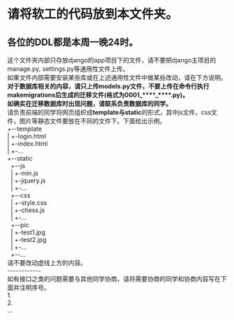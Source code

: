 <h1>请将软工的代码放到本文件夹。</h1>
<h2>各位的DDL都是本周一晚24时。</h2>
这个文件夹内部只存放django的app项目下的文件，请不要把django主项目的manage.py, settings.py等通用性文件上传。<br>
如果文件内部需要安装某些库或在上述通用性文件中做某些改动，请在下方说明。<br>
<strong>对于数据库相关的内容，请只上传models.py文件，不要上传在命令行执行makemigrations后生成的迁移文件(格式为0001_****_****.py)。<br>
如确实在迁移数据库时出现问题，请联系负责数据库的同学。</strong><br>
请负责前端的同学将网页组织成<strong>template与static</strong>的形式，其中js文件，css文件，图片等静态文件要放在不同的文件下。下面给出示例。<br>
+--template<br>
| +-login.html<br>
| +-index.html<br>
| +-...<br>
+--static<br>
&nbsp;&nbsp;+--js<br>
&nbsp;&nbsp;| +-min.js<br>
&nbsp;&nbsp;| +-jquery.js<br>
&nbsp;&nbsp;| +-...<br>
&nbsp;&nbsp;+--css<br>
&nbsp;&nbsp;| +-style.css<br>
&nbsp;&nbsp;| +-chess.js<br>
&nbsp;&nbsp;| +-...<br>
&nbsp;&nbsp;+--pic<br>
&nbsp;&nbsp;| +-test1.jpg<br>
&nbsp;&nbsp;| +-test2.jpg<br>
&nbsp;&nbsp;| +-...<br>
&nbsp;&nbsp;+--...<br>
请不要改动虚线上方的内容。<br>
------------<br>
如有接口之类的问题需要与其他同学协商，请将需要协商的同学和协商内容写在下面并注明序号。<br>
1.<br>
2.<br>
...<br>
